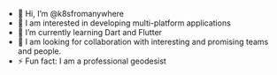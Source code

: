- 👋 Hi, I’m @k8sfromanywhere
- 👀 I am interested in developing multi-platform applications
- 🌱 I’m currently learning Dart and Flutter
- 💞️ I am looking for collaboration with interesting and promising teams and people.
- ⚡ Fun fact: I am a professional geodesist

<!---
k8sfromanywhere/k8sfromanywhere is a ✨ special ✨ repository because its `README.md` (this file) appears on your GitHub profile.
You can click the Preview link to take a look at your changes.
--->
